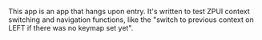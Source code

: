 This app is an app that hangs upon entry. It's written to test ZPUI context switching
and navigation functions, like the "switch to previous context on LEFT if there was no
keymap set yet".

